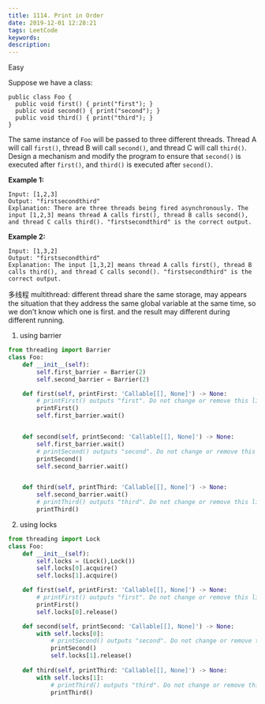 ```yaml
---
title: 1114. Print in Order
date: 2019-12-01 12:28:21
tags: LeetCode
keywords:
description:
---
```




Easy

Suppose we have a class:

```
public class Foo {
  public void first() { print("first"); }
  public void second() { print("second"); }
  public void third() { print("third"); }
}
```

The same instance of `Foo` will be passed to three different threads. Thread A will call `first()`, thread B will call `second()`, and thread C will call `third()`. Design a mechanism and modify the program to ensure that `second()` is executed after `first()`, and `third()` is executed after `second()`.

 

**Example 1:**

```
Input: [1,2,3]
Output: "firstsecondthird"
Explanation: There are three threads being fired asynchronously. The input [1,2,3] means thread A calls first(), thread B calls second(), and thread C calls third(). "firstsecondthird" is the correct output.
```

**Example 2:**

```
Input: [1,3,2]
Output: "firstsecondthird"
Explanation: The input [1,3,2] means thread A calls first(), thread B calls third(), and thread C calls second(). "firstsecondthird" is the correct output.
```

<!--more-->

多线程 multithread: different thread share the same storage, may appears the situation that they address the same global variable at the same time, so we don't know which one is first. and the result may different during different running.





1. using barrier

```python
from threading import Barrier
class Foo:
    def __init__(self):
        self.first_barrier = Barrier(2)
        self.second_barrier = Barrier(2)

    def first(self, printFirst: 'Callable[[], None]') -> None:
        # printFirst() outputs "first". Do not change or remove this line.
        printFirst()
        self.first_barrier.wait()


    def second(self, printSecond: 'Callable[[], None]') -> None:
        self.first_barrier.wait()
        # printSecond() outputs "second". Do not change or remove this line.
        printSecond()
        self.second_barrier.wait()


    def third(self, printThird: 'Callable[[], None]') -> None:
        self.second_barrier.wait()
        # printThird() outputs "third". Do not change or remove this line.
        printThird()
```

2. using locks

```python
from threading import Lock
class Foo:
    def __init__(self):
        self.locks = (Lock(),Lock())
        self.locks[0].acquire()
        self.locks[1].acquire()

    def first(self, printFirst: 'Callable[[], None]') -> None:
        # printFirst() outputs "first". Do not change or remove this line.
        printFirst()
        self.locks[0].release()      

    def second(self, printSecond: 'Callable[[], None]') -> None:
        with self.locks[0]:
            # printSecond() outputs "second". Do not change or remove this line.
            printSecond()
            self.locks[1].release()
        
    def third(self, printThird: 'Callable[[], None]') -> None:
        with self.locks[1]:
            # printThird() outputs "third". Do not change or remove this line.
            printThird()
```

